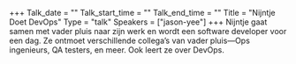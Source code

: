 +++
Talk_date = ""
Talk_start_time = ""
Talk_end_time = ""
Title = "Nijntje Doet DevOps"
Type = "talk"
Speakers = ["jason-yee"]
+++
Nijntje gaat samen met vader pluis naar zijn werk en wordt een software developer voor een dag. Ze ontmoet verschillende collega’s van vader pluis—Ops ingenieurs, QA testers, en meer. Ook leert ze over DevOps.
